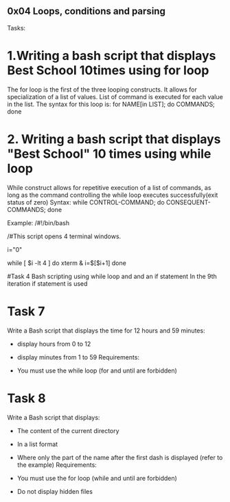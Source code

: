 ##  0x04 Loops, conditions and parsing
Tasks:
# 1.Writing a bash script that displays Best School 10times using for loop
The for loop is the first of the three looping constructs. It allows for specialization of a list of values. List of command is executed for each value in the list.
The syntax for this loop is:
for NAME[in LIST]; do COMMANDS; done
# 2. Writing a bash script that displays "Best School" 10 times using while loop
While construct allows for repetitive execution of a list of commands, as long as the command controlling the while loop executes successfully(exit status of zero)
Syntax:
while CONTROL-COMMAND; do CONSEQUENT-COMMANDS; done

Example:
/#!/bin/bash

/#This script opens 4 terminal windows.

i="0"

while [ $i -lt 4 ]
do
xterm &
i=$[$i+1]
done

#Task 4
Bash scripting using while loop and and an if statement
In the 9th iteration if statement is used

# Task 7
Write a Bash script that displays the time for 12 hours and 59 minutes:

* display hours from 0 to 12
* display minutes from 1 to 59
Requirements:

* You must use the while loop (for and until are forbidden)
# Task 8
Write a Bash script that displays:

* The content of the current directory
* In a list format
* Where only the part of the name after the first dash is displayed (refer to the example)
Requirements:

* You must use the for loop (while and until are forbidden)
* Do not display hidden files
